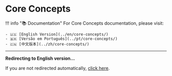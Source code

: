 # Core Concepts

!!! info "📚 Documentation"
    For Core Concepts documentation, please visit:
    
    - 🇺🇸 [English Version](../en/core-concepts/)
    - 🇧🇷 [Versão em Português](../pt/core-concepts/)
    - 🇨🇳 [中文版本](../zh/core-concepts/)

---

<script>window.location.href="../en/core-concepts/";</script>

**Redirecting to English version...**

If you are not redirected automatically, [click here](en/core-concepts).
